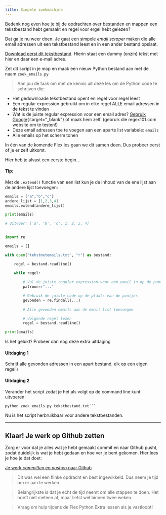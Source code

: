 ```yaml
---
title: Simpele zoekmachine
---
```


Bedenk nog even hoe je bij de opdrachten over bestanden en mappen een tekstbestand hebt gemaakt en regel voor ergel hebt gelezen?
 
Dat ga je nu weer doen. Je gaat een simpele *email scraper* maken die alle email adressen uit een tekstbestand leest en in een ander bestand opslaat.

[Download eerst dit tekstbestand](tekstmetemails.txt). Hierin staat een dummy (onzin) tekst met hier en daar een e-mail adres.

Zet dit script in je map en maak een nieuw Python bestand aan met de naam `zoek_emails.py`

> Aan jou de taak om met de kennis uit deze les om de Python code te schrijven die:
 
- Het gedownloade tekstbestand opent en regel voor regel leest
- Een regular expression gebruikt om in elke regel ALLE email adressen in de tekst te vinden
- Wat is de juiste regular expression voor een email adres? [Gebruik Google](){:target="_blank"} of maak hem zelf. (gebruik die regex101.com website om te testen!) 
- Deze email adressen toe te voegen aan een aparte list variabele: `emails`
- Alle emails op het scherm tonen

In één van de komende Flex les gaan we dit samen doen. Dus probeer eerst of je er zelf uitkomt.

Hier heb je alvast een eerste begin...

#### Tip: 
Met de `.extend()` functie van een list kun je de inhoud van de ene lijst aan de andere lijst toevoegen:

```python
emails = ["a","b","c"]
andere_lijst = [1,2,3,4]
emails.extend(andere_lijst)

print(emails)

# Uitvoer: ['a', 'b', 'c', 1, 2, 3, 4]
 
```

```python
import re

emails = []

with open("tekstmetemails.txt", "r") as bestand:

    regel = bestand.readline()
   
    while regel:

        # Vul de juiste regular expression voor een email in op de puntjes
        patroon=r"..."        

        # Gebruik de juiste code op de plaats van de puntjes
        gevonden = re.findall(...)        
        
        # Alle gevonden emails aan de email list toevoegen

        # Volgende regel lezen
        regel = bestand.readline()

print(emails)

```

Is het gelukt? Probeer dan nog deze extra uitdaging

#### Uitdaging 1 
Schrijf alle gevonden adressen in een apart bestand, elk op een eigen regel.\

#### Uitdaging 2 
Verander het script zodat je het als volgt op de command line kunt uitvoeren:

```python
python zoek_emails.py tekstbestand.txt```
```

Nu is het script herbruikbaar voor andere tekstbestanden.

---

## Klaar! Je werk op Github zetten

Zorg er voor dat je alles wat je hebt gemaakt commit en naar Github pusht, zodat duidelijk is wat je hebt gedaan en hoe ver je bent gekomen. Hier lees je hoe je dat doet:

[Je werk *committen* en *pushen* naar Github](../../00-setup/commit_push.html)

> Dit was wel een flinke opdracht en best ingewikkeld. Dus neem je tijd om er aan te werken.
 
> Belangrijkste is dat je echt de tijd neemt om alle stappen te doen. Het hoeft niet meteen af, maar liefst wel binnen twee weken.

> Vraag om hulp tijdens de Flex Python Extra lessen als je vastloopt! 


